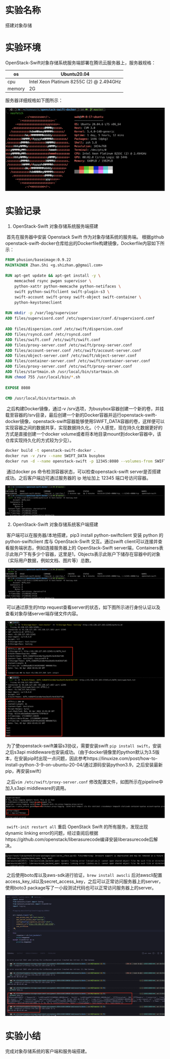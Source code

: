 # 实验名称 

搭建对象存储

# 实验环境

OpenStack-Swift对象存储系统服务端部署在腾讯云服务器上，服务器规格：

| os     | Ubuntu20.04                              |
| ------ | ---------------------------------------- |
| cpu    | Intel Xeon Platinum 8255C (2) @ 2.494GHz |
| memory | 2G                                       |

服务器详细规格如下图所示：

![](./figure/image-20240401233430430.png)

# 实验记录 

1. OpenStack-Swift 对象存储系统服务端搭建

​	首先在服务器中安装 Openstack Swift 作为对象存储系统的服务端。 根据github openstack-swift-docker仓库给出的Dockerfile构建镜像，Dockerfile内容如下所示：

```dockerfile
FROM phusion/baseimage:0.9.22
MAINTAINER Zhan.Shi <g.shizhan.g@gmail.com>

RUN apt-get update && apt-get install -y \
    memcached rsync pwgen supervisor \
    python-xattr python-memcache python-netifaces \
    swift python-swiftclient swift-plugin-s3 \
    swift-account swift-proxy swift-object swift-container \
    python-keystoneclient

RUN mkdir -p /var/log/supervisor
ADD files/supervisord.conf /etc/supervisor/conf.d/supervisord.conf

ADD files/dispersion.conf /etc/swift/dispersion.conf
ADD files/rsyncd.conf /etc/rsyncd.conf
ADD files/swift.conf /etc/swift/swift.conf
ADD files/proxy-server.conf /etc/swift/proxy-server.conf
ADD files/account-server.conf /etc/swift/account-server.conf
ADD files/object-server.conf /etc/swift/object-server.conf
ADD files/container-server.conf /etc/swift/container-server.conf
ADD files/proxy-server.conf /etc/swift/proxy-server.conf
ADD files/startmain.sh /usr/local/bin/startmain.sh
RUN chmod 755 /usr/local/bin/*.sh

EXPOSE 8080

CMD /usr/local/bin/startmain.sh
```

​	之后构建Docker镜像，通过-v /srv选项，为busybox容器创建一个新的卷，并挂载至容器的/srv目录，最后创建一个新的Docker容器并运行openstack-swift-docker镜像，openstack-swift容器能够使用SWIFT_DATA容器的卷，这样便可以实现容器之间的数据共享，实现数据持久化。（个人感觉，现在持久化数据更好的方式是直接创建一个docker volume或者将本地目录mount到docker容器中，该仓库实现持久化的方式较为少见）。

```bash
docker build -t openstack-swift-docker .
docker run -v /srv --name SWIFT_DATA busybox
docker run -d --name openstack-swift -p 12345:8080 --volumes-from SWIFT_DATA -t openstack-swift-docker
```

​	通过docker ps 命令检测容器状态，可以检查openstack-swift server是否搭建成功。之后客户端边可通过服务器的 ip 地址加上 12345 端口号访问容器。

![](./figure/image.png)

2. OpenStack-Swift 对象存储系统客户端搭建

​	客户端可以在服务器/本地搭建，pip3 install python-swiftclient 安装 python 的 python-swiftclient 库与 OpenStack-Swift 交互。通过swift client可以连接并查看服务端状态，例如连接服务器上的 OpenStack-Swift  server端，Containers表示此账户下有多少个容器，这里是1，Objects表示此账户下储存在容器中的对象（实际用户数据，例如文档、图片等）总数。

![image-20240402110338626](./figure/image.png)

​	可以通过原生的http request查看server的状态，如下图所示进行身份认证以及查看对象存储server端存储文件内容。

![](./figure/image-1.png)

​	为了使openstack-swift兼容s3协议，需要安装swift `pip install swift`，安装之后s3api middleware也安装成功。（由于docker镜像里的python默认为3.5版本，在安装pip时出现一点问题，因此参考https://linuxize.com/post/how-to-install-python-3-9-on-ubuntu-20-04/通过源码安装python3.9，之后安装最新pip，再安装swift）

​	之后`vim /etc/swift/proxy-server.conf` 修改配置文件，如图所示在pipeline中加入s3api middleware的调用。

![](./figure/image-2.png)

​	 `swift-init restart all` 重启 OpenStack Swift 的所有服务，发现出现dynamic linking error的问题，经过查阅后根据https://github.com/openstack/liberasurecode编译安装liberasurecode后解决。

![](./figure/image-3.png)

​	之后使用boto库以及aws-sdk进行验证，`brew install awscli` 后对awscli配置access_key_id以及secret_access_key，之后可以正常访问服务器上的server，使用boto3 package写了一小段测试代码也可以正常访问服务器上的server。

![](./figure/image-4.png)

# 实验小结

完成对象存储系统的客户端和服务端搭建。
